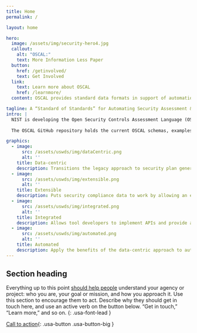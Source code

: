 ```yaml
---
title: Home
permalink: /

layout: home

hero:
  image: /assets/img/security-hero4.jpg
  callout:
    alt: "OSCAL:"
    text: More Information Less Paper
  button:
    href: /getinvolved/
    text: Get Involved
  link:
    text: Learn more about OSCAL
    href: /learnmore/
  content: OSCAL provides standard data formats in support of automation for systems security assessment and continuous monitoring.

tagline: A “Standard of Standards” for Automating Security Assessment & Continuous Monitoring
intro: |
  NIST is developing the Open Security Controls Assessment Language (OSCAL) "standard of standards"; a set of models expressed in standard notations including XML and JSON formats, offering a standardized representation for different categories of information pertaining to the publication, implementation, and assessment of security controls. OSCAL is being developed through a collaborative approach with the public. It is designed to improve system security planning, assessment and monitoring, with a technology that is both machine-readable, and user- and developer-friendly.
  
  The OSCAL GitHub repository holds the current OSCAL schemas, examples, documentation source files, and other resources. The NIST team welcomes public contributions to this project. If you are interested in contributing, please [contact us](/getinvolved/) on how to get started.

graphics:
  - image:
      src: /assets/uswds/img/dataCentric.png
      alt: ''
    title: Data-centric
    description: Transitions the legacy approach to security plan generation and management (Word and Excel documents) to a data-centric approach based on common data standards such as XML/JSON.
  - image:
      src: /assets/uswds/img/extensible.png
      alt: ''
    title: Extensible
    description: Puts security compliance data to work by allowing an extensible architecture that expresses security controls in both machine and human readable formats.
  - image:
      src: /assets/uswds/img/integrated.png
      alt: ''
    title: Integrated
    description: Allows tool developers to implement APIs and provide a standards-based foundation for next generation compliance tools.
  - image:
      src: /assets/uswds/img/automated.png
      alt: ''
    title: Automated
    description: Apply the benefits of the data-centric approach to automate existing processes that are resource intensive.
---
```


## Section heading

Everything up to this point [should help people](javascript:void(0);) understand your agency or project: who you are, your goal or mission, and how you approach it. Use this section to encourage them to act. Describe why they should get in touch here, and use an active verb on the button below. “Get in touch,” “Learn more,” and so on.
{: .usa-font-lead }

[Call to action](#){: .usa-button .usa-button-big }
